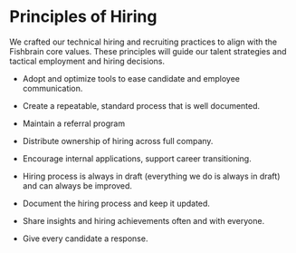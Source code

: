 # Principles of Hiring

We crafted our technical hiring and recruiting practices to align with the Fishbrain core values. These principles will guide our talent strategies and tactical employment and hiring decisions. 

* Adopt and optimize tools to ease candidate and employee communication.

* Create a repeatable, standard process that is well documented.

* Maintain a referral program

* Distribute ownership of hiring across full company.

* Encourage internal applications, support career transitioning.

* Hiring process is always in draft (everything we do is always in draft) and can always be improved.

* Document the hiring process and keep it updated.

* Share insights and hiring achievements often and with everyone.

* Give every candidate a response.
